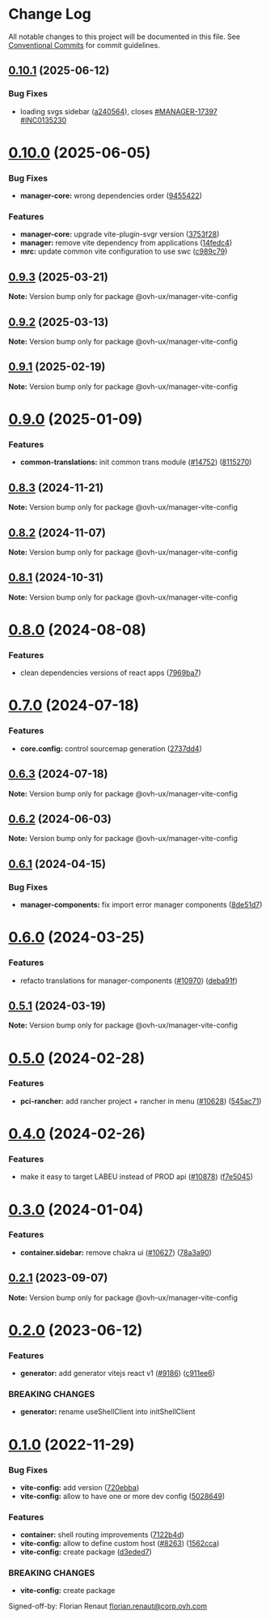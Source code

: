# Change Log

All notable changes to this project will be documented in this file.
See [Conventional Commits](https://conventionalcommits.org) for commit guidelines.

## [0.10.1](https://github.com/ovh/manager/compare/@ovh-ux/manager-vite-config@0.10.0...@ovh-ux/manager-vite-config@0.10.1) (2025-06-12)


### Bug Fixes

* loading svgs sidebar ([a240564](https://github.com/ovh/manager/commit/a24056426986c708c6f199ee20f4cec1aebef4eb)), closes [#MANAGER-17397](https://github.com/ovh/manager/issues/MANAGER-17397) [#INC0135230](https://github.com/ovh/manager/issues/INC0135230)





# [0.10.0](https://github.com/ovh/manager/compare/@ovh-ux/manager-vite-config@0.9.3...@ovh-ux/manager-vite-config@0.10.0) (2025-06-05)


### Bug Fixes

* **manager-core:** wrong dependencies order ([9455422](https://github.com/ovh/manager/commit/9455422209e91373870f6f732d29bebcca913d38))


### Features

* **manager-core:** upgrade vite-plugin-svgr version ([3753f28](https://github.com/ovh/manager/commit/3753f28503d141c394b774dd60231dd77f650bc1))
* **manager:** remove vite dependency from applications ([14fedc4](https://github.com/ovh/manager/commit/14fedc47e9463b2abdaa054b7a854b198916d155))
* **mrc:** update common vite configuration to use swc ([c989c79](https://github.com/ovh/manager/commit/c989c79bf3fc4a384545a71ba629659ebf5a4b34))





## [0.9.3](https://github.com/ovh/manager/compare/@ovh-ux/manager-vite-config@0.9.2...@ovh-ux/manager-vite-config@0.9.3) (2025-03-21)

**Note:** Version bump only for package @ovh-ux/manager-vite-config





## [0.9.2](https://github.com/ovh/manager/compare/@ovh-ux/manager-vite-config@0.9.1...@ovh-ux/manager-vite-config@0.9.2) (2025-03-13)

**Note:** Version bump only for package @ovh-ux/manager-vite-config





## [0.9.1](https://github.com/ovh/manager/compare/@ovh-ux/manager-vite-config@0.9.0...@ovh-ux/manager-vite-config@0.9.1) (2025-02-19)

**Note:** Version bump only for package @ovh-ux/manager-vite-config





# [0.9.0](https://github.com/ovh/manager/compare/@ovh-ux/manager-vite-config@0.8.3...@ovh-ux/manager-vite-config@0.9.0) (2025-01-09)


### Features

* **common-translations:** init common trans module ([#14752](https://github.com/ovh/manager/issues/14752)) ([8115270](https://github.com/ovh/manager/commit/8115270f1faee063ee2d8bec799b4afefcffcd4c))





## [0.8.3](https://github.com/ovh/manager/compare/@ovh-ux/manager-vite-config@0.8.2...@ovh-ux/manager-vite-config@0.8.3) (2024-11-21)

**Note:** Version bump only for package @ovh-ux/manager-vite-config





## [0.8.2](https://github.com/ovh/manager/compare/@ovh-ux/manager-vite-config@0.8.1...@ovh-ux/manager-vite-config@0.8.2) (2024-11-07)

**Note:** Version bump only for package @ovh-ux/manager-vite-config





## [0.8.1](https://github.com/ovh/manager/compare/@ovh-ux/manager-vite-config@0.8.0...@ovh-ux/manager-vite-config@0.8.1) (2024-10-31)

**Note:** Version bump only for package @ovh-ux/manager-vite-config





# [0.8.0](https://github.com/ovh/manager/compare/@ovh-ux/manager-vite-config@0.7.0...@ovh-ux/manager-vite-config@0.8.0) (2024-08-08)


### Features

* clean dependencies versions of react apps ([7969ba7](https://github.com/ovh/manager/commit/7969ba70f9e03033271a48a5bd0021484ea36263))





# [0.7.0](https://github.com/ovh/manager/compare/@ovh-ux/manager-vite-config@0.6.3...@ovh-ux/manager-vite-config@0.7.0) (2024-07-18)


### Features

* **core.config:** control sourcemap generation ([2737dd4](https://github.com/ovh/manager/commit/2737dd47987847bf6e60e6edde032bc061bbec4e))





## [0.6.3](https://github.com/ovh/manager/compare/@ovh-ux/manager-vite-config@0.6.2...@ovh-ux/manager-vite-config@0.6.3) (2024-07-18)

**Note:** Version bump only for package @ovh-ux/manager-vite-config





## [0.6.2](https://github.com/ovh/manager/compare/@ovh-ux/manager-vite-config@0.6.1...@ovh-ux/manager-vite-config@0.6.2) (2024-06-03)

**Note:** Version bump only for package @ovh-ux/manager-vite-config





## [0.6.1](https://github.com/ovh/manager/compare/@ovh-ux/manager-vite-config@0.6.0...@ovh-ux/manager-vite-config@0.6.1) (2024-04-15)


### Bug Fixes

* **manager-components:** fix import error manager components ([8de51d7](https://github.com/ovh/manager/commit/8de51d7309db6d8eed7507c633a124b82bdacd83))





# [0.6.0](https://github.com/ovh/manager/compare/@ovh-ux/manager-vite-config@0.5.1...@ovh-ux/manager-vite-config@0.6.0) (2024-03-25)


### Features

* refacto translations for manager-components ([#10970](https://github.com/ovh/manager/issues/10970)) ([deba91f](https://github.com/ovh/manager/commit/deba91f208c27283930f9b7e3ed27a98cb8a4821))





## [0.5.1](https://github.com/ovh/manager/compare/@ovh-ux/manager-vite-config@0.5.0...@ovh-ux/manager-vite-config@0.5.1) (2024-03-19)

**Note:** Version bump only for package @ovh-ux/manager-vite-config





# [0.5.0](https://github.com/ovh/manager/compare/@ovh-ux/manager-vite-config@0.4.0...@ovh-ux/manager-vite-config@0.5.0) (2024-02-28)


### Features

* **pci-rancher:** add rancher project + rancher in menu ([#10628](https://github.com/ovh/manager/issues/10628)) ([545ac71](https://github.com/ovh/manager/commit/545ac719b60602f6b53bbdc54d0dc9a704ea7bf8))





# [0.4.0](https://github.com/ovh/manager/compare/@ovh-ux/manager-vite-config@0.3.0...@ovh-ux/manager-vite-config@0.4.0) (2024-02-26)


### Features

* make it easy to target LABEU instead of PROD api ([#10878](https://github.com/ovh/manager/issues/10878)) ([f7e5045](https://github.com/ovh/manager/commit/f7e5045545056cdf6d3164e08ec63d08e5ed747e))





# [0.3.0](https://github.com/ovh/manager/compare/@ovh-ux/manager-vite-config@0.2.1...@ovh-ux/manager-vite-config@0.3.0) (2024-01-04)


### Features

* **container.sidebar:** remove chakra ui ([#10627](https://github.com/ovh/manager/issues/10627)) ([78a3a90](https://github.com/ovh/manager/commit/78a3a902a5ed6e0edae011b19751319360867c03))





## [0.2.1](https://github.com/ovh/manager/compare/@ovh-ux/manager-vite-config@0.2.0...@ovh-ux/manager-vite-config@0.2.1) (2023-09-07)

**Note:** Version bump only for package @ovh-ux/manager-vite-config





# [0.2.0](https://github.com/ovh/manager/compare/@ovh-ux/manager-vite-config@0.1.0...@ovh-ux/manager-vite-config@0.2.0) (2023-06-12)


### Features

* **generator:**  add generator vitejs react v1 ([#9186](https://github.com/ovh/manager/issues/9186)) ([c911ee6](https://github.com/ovh/manager/commit/c911ee6168e2803e2022dc0e275f242953ad8255))


### BREAKING CHANGES

* **generator:** rename useShellClient into initShellClient





# [0.1.0](https://github.com/ovh/manager/compare/@ovh-ux/manager-vite-config@0.0.0...@ovh-ux/manager-vite-config@0.1.0) (2022-11-29)


### Bug Fixes

* **vite-config:** add version ([720ebba](https://github.com/ovh/manager/commit/720ebba8692d7c10173eebe19e6d8ff0a65607a1))
* **vite-config:** allow to have one or more dev config ([5028649](https://github.com/ovh/manager/commit/502864966fe71922135b2c6fa8a6503fb0fa6316))


### Features

* **container:** shell routing improvements ([7122b4d](https://github.com/ovh/manager/commit/7122b4dde1786c75f4ef5933f1b50037243bc003))
* **vite-config:** allow to define custom host ([#8263](https://github.com/ovh/manager/issues/8263)) ([1562cca](https://github.com/ovh/manager/commit/1562ccabfc9eaffd59bbf20d2ccdddcfacae81a9))
* **vite-config:** create package ([d3eded7](https://github.com/ovh/manager/commit/d3eded7d67abb1e978b96249aa35984c5cf7c939))


### BREAKING CHANGES

* **vite-config:** create package

Signed-off-by: Florian Renaut <florian.renaut@corp.ovh.com>
